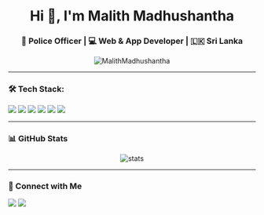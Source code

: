 <h1 align="center">Hi 👋, I'm Malith Madhushantha</h1>
<h3 align="center">🚓 Police Officer | 💻 Web & App Developer | 🇱🇰 Sri Lanka</h3>

<p align="center">
  <img src="https://komarev.com/ghpvc/?username=MalithMadhushantha&label=Profile%20views&color=0e75b6&style=flat" alt="MalithMadhushantha" />
</p>

---

### 🛠️ Tech Stack:
<p>
  <img src="https://img.shields.io/badge/-HTML5-orange?style=flat-square&logo=html5&logoColor=white"/>
  <img src="https://img.shields.io/badge/-CSS3-blue?style=flat-square&logo=css3"/>
  <img src="https://img.shields.io/badge/-JavaScript-yellow?style=flat-square&logo=javascript"/>
  <img src="https://img.shields.io/badge/-PHP-777BB4?style=flat-square&logo=php&logoColor=white"/>
  <img src="https://img.shields.io/badge/-Laravel-red?style=flat-square&logo=laravel"/>
  <img src="https://img.shields.io/badge/-Quasar-1976D2?style=flat-square&logo=quasar"/>
</p>

---

### 📊 GitHub Stats
<p align="center">
  <img src="https://github-readme-stats.vercel.app/api?username=MalithMadhushantha&show_icons=true&theme=radical" alt="stats" />
</p>

---

### 🔗 Connect with Me
<p>
  <a href="mailto:malith@example.com"><img src="https://img.shields.io/badge/Email-D14836?style=flat-square&logo=gmail&logoColor=white"/></a>
  <a href="https://linkedin.com/in/malithmadhushantha"><img src="https://img.shields.io/badge/LinkedIn-blue?style=flat-square&logo=linkedin&logoColor=white"/></a>
</p>
